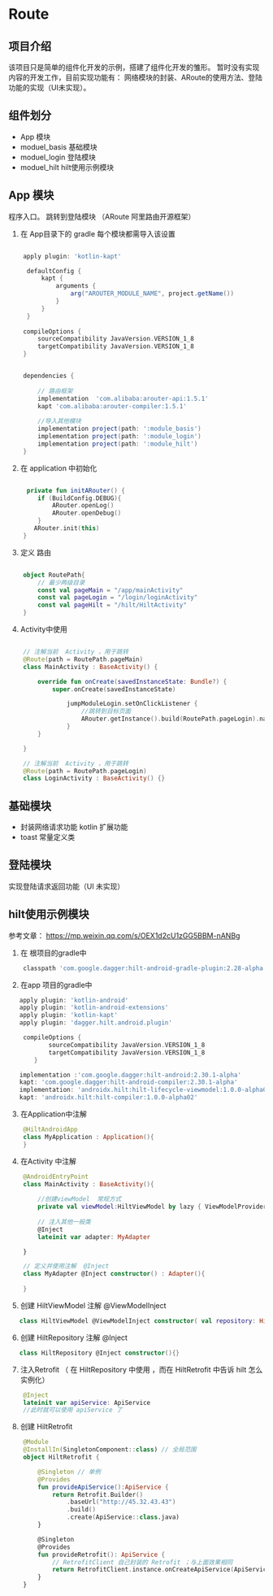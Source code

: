 # Route
## 项目介绍
该项目只是简单的组件化开发的示例，搭建了组件化开发的雏形。 暂时没有实现内容的开发工作，目前实现功能有： 网络模块的封装、ARoute的使用方法、登陆功能的实现（UI未实现）。
## 组件划分
- App 模块
- moduel_basis 基础模块
- moduel_login  登陆模块
- moduel_hilt  hilt使用示例模块
## App 模块
程序入口。
	跳转到登陆模块 （ARoute 阿里路由开源框架）
1. 在 App目录下的 gradle	每个模块都需导入该设置

```groovy

    apply plugin: 'kotlin-kapt'

     defaultConfig {
         kapt {
             arguments {
                 arg("AROUTER_MODULE_NAME", project.getName())
             }
         }
     }
    
    compileOptions {
        sourceCompatibility JavaVersion.VERSION_1_8
        targetCompatibility JavaVersion.VERSION_1_8
    }


    dependencies {
    
        // 路由框架
        implementation  'com.alibaba:arouter-api:1.5.1'
        kapt 'com.alibaba:arouter-compiler:1.5.1'
    
        //导入其他模块
        implementation project(path: ':module_basis')
        implementation project(path: ':module_login')
        implementation project(path: ':module_hilt')
    }
```

2. 在 application 中初始化	

```kotlin

     private fun initARouter() {
        if (BuildConfig.DEBUG){
            ARouter.openLog()
            ARouter.openDebug()
        }
       ARouter.init(this)
    }

```

3. 定义 路由

```kotlin

    object RoutePath{
        // 最少两级目录
        const val pageMain = "/app/mainActivity"
        const val pageLogin = "/login/loginActivity"
        const val pageHilt = "/hilt/HiltActivity"
    }

```

4. Activity中使用

```kotlin

    // 注解当前  Activity ，用于跳转
    @Route(path = RoutePath.pageMain)
    class MainActivity : BaseActivity() {

        override fun onCreate(savedInstanceState: Bundle?) {
            super.onCreate(savedInstanceState)

                jumpModuleLogin.setOnClickListener {
                    //跳转到目标页面
                    ARouter.getInstance().build(RoutePath.pageLogin).navigation()
                }
        }

    }

    // 注解当前  Activity ，用于跳转
    @Route(path = RoutePath.pageLogin)
    class LoginActivity : BaseActivity() {}

```

## 基础模块
- 封装网络请求功能 kotlin 扩展功能
- toast 常量定义类

## 登陆模块
实现登陆请求返回功能（UI 未实现）

## hilt使用示例模块
 参考文章： https://mp.weixin.qq.com/s/OEX1d2cU1zGG5BBM-nANBg
1. 在 根项目的gradle中

```groovy
    classpath 'com.google.dagger:hilt-android-gradle-plugin:2.28-alpha'
```

2. 在app 项目的gradle中

```groovy
   apply plugin: 'kotlin-android'
   apply plugin: 'kotlin-android-extensions'
   apply plugin: 'kotlin-kapt'
   apply plugin: 'dagger.hilt.android.plugin'

    compileOptions {
           sourceCompatibility JavaVersion.VERSION_1_8
           targetCompatibility JavaVersion.VERSION_1_8
       }

   implementation :'com.google.dagger:hilt-android:2.30.1-alpha'
   kapt: 'com.google.dagger:hilt-android-compiler:2.30.1-alpha'
   implementation: 'androidx.hilt:hilt-lifecycle-viewmodel:1.0.0-alpha02'
   kapt: 'androidx.hilt:hilt-compiler:1.0.0-alpha02'

```
  
3. 在Application中注解  

```kotlin
    @HiltAndroidApp
    class MyApplication : Application(){
    }
```

4. 在Activity 中注解 
   
```kotlin
    @AndroidEntryPoint
    class MainActivity : BaseActivity(){
       
        //创建viewModel  常规方式
        private val viewModel:HiltViewModel by lazy { ViewModelProvider(this).get(HiltViewModel::class.java) }
        
        // 注入其他一般类
        @Inject
        lateinit var adapter: MyAdapter

    }

    // 定义并使用注解  @Inject
    class MyAdapter @Inject constructor() : Adapter(){
    
    }   
```   

5. 创建 HiltViewModel 注解 @ViewModelInject

```kotlin
   class HiltViewModel @ViewModelInject constructor( val repository: HiltRepository) : ViewModel() {}
```

6. 创建 HiltRepository 注解 @Inject

```kotlin
   class HiltRepository @Inject constructor(){}
```

7. 注入Retrofit （ 在 HiltRepository 中使用 ，而在 HiltRetrofit 中告诉 hilt 怎么实例化）
   
```kotlin
    @Inject
    lateinit var apiService: ApiService
    //此时就可以使用 apiService 了
```
   
8. 创建 HiltRetrofit

```kotlin
    @Module
    @InstallIn(SingletonComponent::class) // 全局范围
    object HiltRetrofit {

        @Singleton // 单例
        @Provides
        fun provideApiService():ApiService {
            return Retrofit.Builder()
                .baseUrl("http://45.32.43.43")
                .build()
                .create(ApiService::class.java)
        }

        @Singleton
        @Provides
        fun provideRetrofit(): ApiService {
            // RetrofitClient 自己封装的 Retrofit ；与上面效果相同
            return RetrofitClient.instance.onCreateApiService(ApiService::class.java)
        }
    }
```

